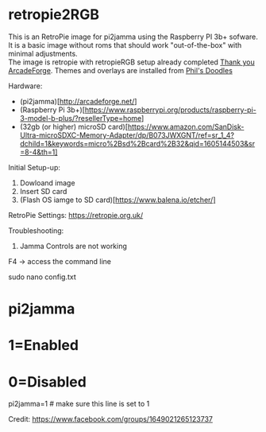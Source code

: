 # retropie2RGB

This is an RetroPie image for pi2jamma using the Raspberry PI 3b+ sofware.  It is a basic image without roms that should work "out-of-the-box" with minimal adjustments.  
The image is retropie with retropieRGB setup already completed [Thank you ArcadeForge](https://github.com/arcadeforge/RetroPieRGB).
Themes and overlays are installed from [Phil's Doodles](https://github.com/lipebello/es-theme-retrorama)

Hardware:
- (pi2jamma)[http://arcadeforge.net/]
- (Raspberry Pi 3b+)[https://www.raspberrypi.org/products/raspberry-pi-3-model-b-plus/?resellerType=home]
- (32gb (or higher) microSD card)[https://www.amazon.com/SanDisk-Ultra-microSDXC-Memory-Adapter/dp/B073JWXGNT/ref=sr_1_4?dchild=1&keywords=micro%2Bsd%2Bcard%2B32&qid=1605144503&sr=8-4&th=1]

Initial Setup-up:
1. Dowloand image
2. Insert SD card
3. (Flash OS iamge to SD card)[https://www.balena.io/etcher/]

RetroPie Settings:
https://retropie.org.uk/

Troubleshooting:

1.  Jamma Controls are not working

F4 -> access the command line

sudo nano config.txt

# pi2jamma
# 1=Enabled
# 0=Disabled
pi2jamma=1   # make sure this line is set to 1


Credit:  https://www.facebook.com/groups/1649021265123737
